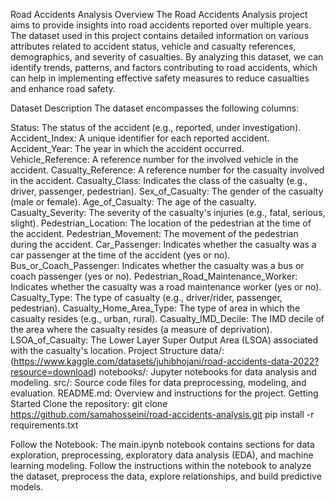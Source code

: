 Road Accidents Analysis
Overview
The Road Accidents Analysis project aims to provide insights into road accidents reported over multiple years. The dataset used in this project contains detailed information on various attributes related to accident status, vehicle and casualty references, demographics, and severity of casualties. By analyzing this dataset, we can identify trends, patterns, and factors contributing to road accidents, which can help in implementing effective safety measures to reduce casualties and enhance road safety.

Dataset Description
The dataset encompasses the following columns:

Status: The status of the accident (e.g., reported, under investigation).
Accident_Index: A unique identifier for each reported accident.
Accident_Year: The year in which the accident occurred.
Vehicle_Reference: A reference number for the involved vehicle in the accident.
Casualty_Reference: A reference number for the casualty involved in the accident.
Casualty_Class: Indicates the class of the casualty (e.g., driver, passenger, pedestrian).
Sex_of_Casualty: The gender of the casualty (male or female).
Age_of_Casualty: The age of the casualty.
Casualty_Severity: The severity of the casualty's injuries (e.g., fatal, serious, slight).
Pedestrian_Location: The location of the pedestrian at the time of the accident.
Pedestrian_Movement: The movement of the pedestrian during the accident.
Car_Passenger: Indicates whether the casualty was a car passenger at the time of the accident (yes or no).
Bus_or_Coach_Passenger: Indicates whether the casualty was a bus or coach passenger (yes or no).
Pedestrian_Road_Maintenance_Worker: Indicates whether the casualty was a road maintenance worker (yes or no).
Casualty_Type: The type of casualty (e.g., driver/rider, passenger, pedestrian).
Casualty_Home_Area_Type: The type of area in which the casualty resides (e.g., urban, rural).
Casualty_IMD_Decile: The IMD decile of the area where the casualty resides (a measure of deprivation).
LSOA_of_Casualty: The Lower Layer Super Output Area (LSOA) associated with the casualty's location.
Project Structure
data/: (https://www.kaggle.com/datasets/juhibhojani/road-accidents-data-2022?resource=download)
notebooks/: Jupyter notebooks for data analysis and modeling.
src/: Source code files for data preprocessing, modeling, and evaluation.
README.md: Overview and instructions for the project.
Getting Started
Clone the repository:
git clone https://github.com/samahosseini/road-accidents-analysis.git
pip install -r requirements.txt

Follow the Notebook:
The main.ipynb notebook contains sections for data exploration, preprocessing, exploratory data analysis (EDA), and machine learning modeling. Follow the instructions within the notebook to analyze the dataset, preprocess the data, explore relationships, and build predictive models.
